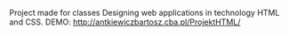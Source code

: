 Project made for classes Designing web applications in technology HTML and CSS.
DEMO:
http://antkiewiczbartosz.cba.pl/ProjektHTML/
